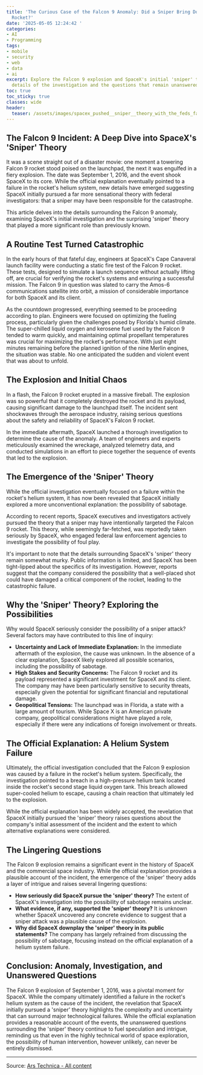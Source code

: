 ```yaml
---
title: 'The Curious Case of the Falcon 9 Anomaly: Did a Sniper Bring Down a SpaceX
  Rocket?'
date: '2025-05-05 12:24:42 '
categories:
- AI
- Programming
tags:
- mobile
- security
- web
- data
- ai
excerpt: Explore the Falcon 9 explosion and SpaceX's initial 'sniper' theory. Uncover
  details of the investigation and the questions that remain unanswered.
toc: true
toc_sticky: true
classes: wide
header:
  teaser: /assets/images/spacex_pushed__sniper__theory_with_the_feds_far_mo_20250505122442.jpg
---
```


## The Falcon 9 Incident: A Deep Dive into SpaceX's 'Sniper' Theory

It was a scene straight out of a disaster movie: one moment a towering Falcon 9 rocket stood poised on the launchpad, the next it was engulfed in a fiery explosion. The date was September 1, 2016, and the event shook SpaceX to its core. While the official explanation eventually pointed to a failure in the rocket's helium system, new details have emerged suggesting SpaceX initially pursued a far more sensational theory with federal investigators: that a sniper may have been responsible for the catastrophe.

This article delves into the details surrounding the Falcon 9 anomaly, examining SpaceX's initial investigation and the surprising 'sniper' theory that played a more significant role than previously known.

## A Routine Test Turned Catastrophic

In the early hours of that fateful day, engineers at SpaceX's Cape Canaveral launch facility were conducting a static fire test of the Falcon 9 rocket. These tests, designed to simulate a launch sequence without actually lifting off, are crucial for verifying the rocket's systems and ensuring a successful mission. The Falcon 9 in question was slated to carry the Amos-6 communications satellite into orbit, a mission of considerable importance for both SpaceX and its client.

As the countdown progressed, everything seemed to be proceeding according to plan. Engineers were focused on optimizing the fueling process, particularly given the challenges posed by Florida's humid climate. The super-chilled liquid oxygen and kerosene fuel used by the Falcon 9 tended to warm quickly, and maintaining optimal propellant temperatures was crucial for maximizing the rocket's performance. With just eight minutes remaining before the planned ignition of the nine Merlin engines, the situation was stable. No one anticipated the sudden and violent event that was about to unfold.

## The Explosion and Initial Chaos

In a flash, the Falcon 9 rocket erupted in a massive fireball. The explosion was so powerful that it completely destroyed the rocket and its payload, causing significant damage to the launchpad itself. The incident sent shockwaves through the aerospace industry, raising serious questions about the safety and reliability of SpaceX's Falcon 9 rocket.

In the immediate aftermath, SpaceX launched a thorough investigation to determine the cause of the anomaly. A team of engineers and experts meticulously examined the wreckage, analyzed telemetry data, and conducted simulations in an effort to piece together the sequence of events that led to the explosion.

## The Emergence of the 'Sniper' Theory

While the official investigation eventually focused on a failure within the rocket's helium system, it has now been revealed that SpaceX initially explored a more unconventional explanation: the possibility of sabotage.

According to recent reports, SpaceX executives and investigators actively pursued the theory that a sniper may have intentionally targeted the Falcon 9 rocket. This theory, while seemingly far-fetched, was reportedly taken seriously by SpaceX, who engaged federal law enforcement agencies to investigate the possibility of foul play.

It's important to note that the details surrounding SpaceX's 'sniper' theory remain somewhat murky. Public information is limited, and SpaceX has been tight-lipped about the specifics of its investigation. However, reports suggest that the company considered the possibility that a well-placed shot could have damaged a critical component of the rocket, leading to the catastrophic failure.

## Why the 'Sniper' Theory? Exploring the Possibilities

Why would SpaceX seriously consider the possibility of a sniper attack? Several factors may have contributed to this line of inquiry:

*   **Uncertainty and Lack of Immediate Explanation:** In the immediate aftermath of the explosion, the cause was unknown. In the absence of a clear explanation, SpaceX likely explored all possible scenarios, including the possibility of sabotage.
*   **High Stakes and Security Concerns:** The Falcon 9 rocket and its payload represented a significant investment for SpaceX and its client. The company may have been particularly sensitive to security threats, especially given the potential for significant financial and reputational damage.
*   **Geopolitical Tensions:** The launchpad was in Florida, a state with a large amount of tourism. While Space X is an American private company, geopolitical considerations might have played a role, especially if there were any indications of foreign involvement or threats.

## The Official Explanation: A Helium System Failure

Ultimately, the official investigation concluded that the Falcon 9 explosion was caused by a failure in the rocket's helium system. Specifically, the investigation pointed to a breach in a high-pressure helium tank located inside the rocket's second stage liquid oxygen tank. This breach allowed super-cooled helium to escape, causing a chain reaction that ultimately led to the explosion.

While the official explanation has been widely accepted, the revelation that SpaceX initially pursued the 'sniper' theory raises questions about the company's initial assessment of the incident and the extent to which alternative explanations were considered.

## The Lingering Questions

The Falcon 9 explosion remains a significant event in the history of SpaceX and the commercial space industry. While the official explanation provides a plausible account of the incident, the emergence of the 'sniper' theory adds a layer of intrigue and raises several lingering questions:

*   **How seriously did SpaceX pursue the 'sniper' theory?** The extent of SpaceX's investigation into the possibility of sabotage remains unclear.
*   **What evidence, if any, supported the 'sniper' theory?** It is unknown whether SpaceX uncovered any concrete evidence to suggest that a sniper attack was a plausible cause of the explosion.
*   **Why did SpaceX downplay the 'sniper' theory in its public statements?** The company has largely refrained from discussing the possibility of sabotage, focusing instead on the official explanation of a helium system failure.

## Conclusion: Anomaly, Investigation, and Unanswered Questions

The Falcon 9 explosion of September 1, 2016, was a pivotal moment for SpaceX. While the company ultimately identified a failure in the rocket's helium system as the cause of the incident, the revelation that SpaceX initially pursued a 'sniper' theory highlights the complexity and uncertainty that can surround major technological failures. While the official explanation provides a reasonable account of the events, the unanswered questions surrounding the 'sniper' theory continue to fuel speculation and intrigue, reminding us that even in the highly technical world of space exploration, the possibility of human intervention, however unlikely, can never be entirely dismissed.


---

Source: [Ars Technica - All content](https://arstechnica.com/space/2025/05/spacex-pushed-sniper-theory-with-the-feds-far-more-than-is-publicly-known/)